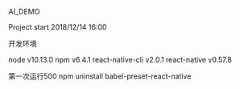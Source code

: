 AI_DEMO

Project start 2018/12/14 16:00

开发环境

node v10.13.0
npm v6.4.1
react-native-cli v2.0.1
react-native v0.57.8


第一次运行500
npm uninstall babel-preset-react-native